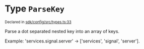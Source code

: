 # Type `ParseKey`
<sub>Declared in [sdk/config/src/types.ts:33](https://github.com/dxos/dxos/blob/bfdd5a17b/packages/sdk/config/src/types.ts#L33)</sub>


Parse a dot separated nested key into an array of keys.

Example: 'services.signal.server' -> ['services', 'signal', 'server'].




